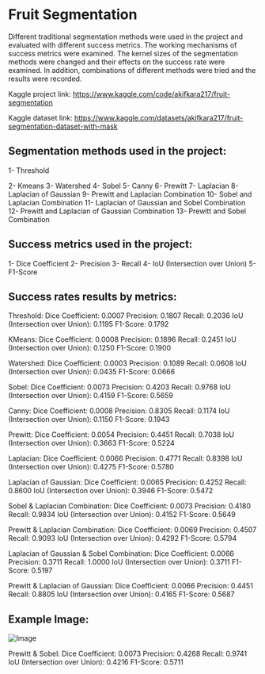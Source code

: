 # Fruit Segmentation

Different traditional segmentation methods were used in the project and evaluated with different success metrics. The working mechanisms of success metrics were examined. The kernel sizes of the segmentation methods were changed and their effects on the success rate were examined. In addition, combinations of different methods were tried and the results were recorded.

Kaggle project link: https://www.kaggle.com/code/akifkara217/fruit-segmentation

Kaggle dataset link: https://www.kaggle.com/datasets/akifkara217/fruit-segmentation-dataset-with-mask

## Segmentation methods used in the project:
1- Threshold

2- Kmeans
3- Watershed
4- Sobel
5- Canny
6- Prewitt
7- Laplacian
8- Laplacian of Gaussian
9- Prewitt and Laplacian Combination
10- Sobel and Laplacian Combination
11- Laplacian of Gaussian and Sobel Combination
12- Prewitt and Laplacian of Gaussian Combination
13- Prewitt and Sobel Combination

## Success metrics used in the project:
1- Dice Coefficient
2- Precision
3- Recall
4- IoU (Intersection over Union)
5- F1-Score


## Success rates results by metrics:

Threshold:
Dice Coefficient: 0.0007
Precision: 0.1807
Recall: 0.2036
IoU (Intersection over Union): 0.1195
F1-Score: 0.1792

KMeans:
Dice Coefficient: 0.0008
Precision: 0.1896
Recall: 0.2451
IoU (Intersection over Union): 0.1250
F1-Score: 0.1900

Watershed:
Dice Coefficient: 0.0003
Precision: 0.1089
Recall: 0.0608
IoU (Intersection over Union): 0.0435
F1-Score: 0.0666

Sobel:
Dice Coefficient: 0.0073
Precision: 0.4203
Recall: 0.9768
IoU (Intersection over Union): 0.4159
F1-Score: 0.5659

Canny:
Dice Coefficient: 0.0008
Precision: 0.8305
Recall: 0.1174
IoU (Intersection over Union): 0.1150
F1-Score: 0.1943

Prewitt:
Dice Coefficient: 0.0054
Precision: 0.4451
Recall: 0.7038
IoU (Intersection over Union): 0.3663
F1-Score: 0.5224

Laplacian:
Dice Coefficient: 0.0066
Precision: 0.4771
Recall: 0.8398
IoU (Intersection over Union): 0.4275
F1-Score: 0.5780

Laplacian of Gaussian:
Dice Coefficient: 0.0065
Precision: 0.4252
Recall: 0.8600
IoU (Intersection over Union): 0.3946
F1-Score: 0.5472

Sobel & Laplacian Combination:
Dice Coefficient: 0.0073
Precision: 0.4180
Recall: 0.9834
IoU (Intersection over Union): 0.4152
F1-Score: 0.5649

Prewitt & Laplacian Combination:
Dice Coefficient: 0.0069
Precision: 0.4507
Recall: 0.9093
IoU (Intersection over Union): 0.4292
F1-Score: 0.5794

Laplacian of Gaussian & Sobel Combination:
Dice Coefficient: 0.0066
Precision: 0.3711
Recall: 1.0000
IoU (Intersection over Union): 0.3711
F1-Score: 0.5197

Prewitt & Laplacian of Gaussian:
Dice Coefficient: 0.0066
Precision: 0.4451
Recall: 0.8805
IoU (Intersection over Union): 0.4165
F1-Score: 0.5687

## Example Image: 
![Image](https://github.com/user-attachments/assets/243a9398-a4cb-43ed-8059-9311f56d3fb8)

Prewitt & Sobel:
Dice Coefficient: 0.0073
Precision: 0.4268
Recall: 0.9741
IoU (Intersection over Union): 0.4216
F1-Score: 0.5711

